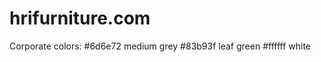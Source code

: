 hrifurniture.com
=================

Corporate colors:
    #6d6e72	medium grey
    #83b93f leaf green
    #ffffff white
